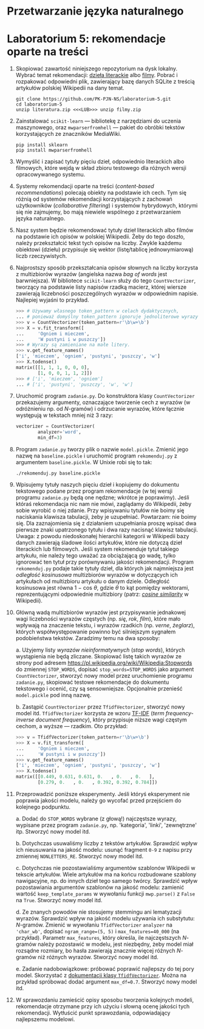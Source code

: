 # Przetwarzanie języka naturalnego
# Laboratorium 5: rekomendacje oparte na treści

1. Skopiować zawartość niniejszego repozytorium
na dysk lokalny. Wybrać temat rekomendacji:
[dzieła literackie](https://drive.google.com/open?id=1gTd7BCxM_C9aPAmvfVO9F3uCi875fBEL)
albo [filmy](https://drive.google.com/open?id=18amHXSBYJupR6drnVhjS8qYzf3VHVVlS).
Pobrać i rozpakować odpowiedni plik, zawierający
bazę danych SQLite z treścią artykułów polskiej
Wikipedii na dany temat.

    ```
    git clone https://github.com/PK-PJN-NS/laboratorium-5.git
    cd laboratorium-5
    unzip literatura.zip <<<LUB>>> unzip filmy.zip
    ```

2. Zainstalować `scikit-learn` — bibliotekę
z narzędziami do uczenia maszynowego,
oraz `mwparserfromhell` — pakiet do obróbki
tekstów korzystających ze znaczników MediaWiki.

    ```
    pip install sklearn
    pip install mwparserfromhell
    ```

3. Wymyślić i zapisać tytuły pięciu dzieł,
odpowiednio literackich albo filmowych,
które wejdą w skład zbioru testowego
dla różnych wersji opracowywanego systemu.

4. Systemy rekomendacji oparte na treści
(*content-based recommendations*)
polecają obiekty na podstawie ich cech.
Tym się różnią od systemów rekomendacji
korzystających z zachowań użytkowników
(*collaborative filtering*)
i systemów hybrydowych,
którymi się nie zajmujemy,
bo mają niewiele wspólnego
z przetwarzaniem języka naturalnego.

5. Nasz system będzie rekomendować
tytuły dzieł literackich albo filmów
na podstawie ich opisów w polskiej Wikipedii.
Żeby do tego doszło, należy przekształcić
tekst tych opisów na liczby.
Zwykle każdemu obiektowi (dziełu)
przypisuje się wektor (listę/tablicę jednowymiarową)
liczb rzeczywistych.

6. Najprostszy sposób przekształcania
opisów słownych na liczby
korzysta z multizbiorów wyrazów
(angielska nazwa *bag of words* jest barwniejsza).
W bibliotece `scikit-learn`
służy do tego `CountVectorizer`,
tworzący na podstawie listy napisów rzadką macierz,
której wiersze zawierają liczebności
poszczególnych wyrazów
w odpowiednim napisie.
Najlepiej wyjaśni to przykład.

    ```python
    >>> # Używamy własnego token_pattern w celach dydaktycznych,
    ... # ponieważ domyślny token_pattern ignoruje jednoliterowe wyrazy.
    >>> v = CountVectorizer(token_pattern=r'\b\w+\b')
    >>> X = v.fit_transform([
    ...     'Ogniem i mieczem',
    ...     'W pustyni i w puszczy'])
    >>> # Wyrazy są zamieniane na małe litery.
    >>> v.get_feature_names()
    ['i', 'mieczem', 'ogniem', 'pustyni', 'puszczy', 'w']
    >>> X.todense()
    matrix([[1, 1, 1, 0, 0, 0],
            [1, 0, 0, 1, 1, 2]])
    >>> # ['i', 'mieczem', 'ogniem']
    ... # ['i', 'pustyni', 'puszczy', 'w', 'w']
    ```

7. Uruchomić program `zadanie.py`.
Do konstruktora klasy `CountVectorizer`
przekazujemy argumenty,
oznaczające tworzenie cech z wyrazów
(w odróżnieniu np. od *N*-gramów)
i odrzucanie wyrazów, które łącznie
występują w tekstach mniej niż 3 razy:

    ```python
    vectorizer = CountVectorizer(
            analyzer='word',
            min_df=3)
    ```

8. Program `zadanie.py` tworzy plik
o nazwie `model.pickle`.
Zmienić jego nazwę na `baseline.pickle`
i uruchomić program `rekomenduj.py`
z argumentem `baseline.pickle`.
W Unixie robi się to tak:

    ```
    ./rekomenduj.py baseline.pickle
    ```

9. Wpisujemy tytuły naszych pięciu dzieł
i kopiujemy do dokumentu tekstowego
podane przez program rekomendacje
(w tej wersji programu `zadanie.py` będą one nędzne;
wkrótce je poprawimy).
Jeśli któraś rekomendacja nic nam nie mówi,
zaglądamy do Wikipedii,
żeby sobie wyrobić o niej zdanie.
Przy wpisywaniu tytułów
nie boimy się naciskania klawisza tabulacji,
żeby je uzupełniać.
Powtarzam: nie boimy się.
Dla zaznajomienia się z działaniem uzupełniania
proszę wpisać dwa pierwsze znaki upatrzonego tytułu
i dwa razy nacisnąć klawisz tabulacji.
Uwaga: z powodu niedoskonałej hierarchii kategorii
w Wikipedii bazy danych zawierają śladowe ilości artykułów,
które nie dotyczą dzieł literackich lub filmowych.
Jeśli system rekomenduje tytuł takiego artykułu,
nie należy tego uważać za obciążającą go wadę,
tylko ignorować ten tytuł
przy porównywaniu jakości rekomendacji.
Program `rekomenduj.py` podaje takie tytuły dzieł,
dla których jak najmniejsza jest *odległość kosinusowa*
multizbiorów wyrazów w dotyczących ich artykułach
od multizbioru artykułu o danym dziele.
Odległość kosinusowa jest równa 1 − cos *θ*,
gdzie *θ* to kąt pomiędzy wektorami,
reprezentującymi odpowiednie multizbiory
(patrz:
[*cosine similarity*](https://en.wikipedia.org/wiki/Cosine_similarity)
w Wikipedii).

10. Główną wadą multizbiorów wyrazów
jest przypisywanie jednakowej wagi
liczebności wyrazów częstych (np. *się*, *rok*, *film*),
które mało wpływają na znaczenie tekstu,
i wyrazów rzadkich (np. *verne*, *żeglarz*),
których współwystępowanie
powinno być silniejszym sygnałem
podobieństwa tekstów.
Zaradzimy temu na dwa sposoby:

    a. Użyjemy listy *wyrazów nieinformatywnych* (*stop words*),
    których wystąpienia nie będą zliczane.
    Skopiować listę takich wyrazów
    ze strony pod adresem https://pl.wikipedia.org/wiki/Wikipedia:Stopwords
    do zmiennej `STOP_WORDS`,
    dopisać `stop_words=STOP_WORDS`
    jako argument `CountVectorizer`,
    stworzyć nowy model przez uruchomienie
    programu `zadanie.py`,
    skopiować testowe rekomendacje do dokumentu tekstowego
    i ocenić, czy są sensowniejsze.
    Opcjonalnie przenieść `model.pickle` pod inną nazwę.

    b. Zastąpić `CountVectorizer` przez `TfidfVectorizer`,
    stworzyć nowy model itd.
    `TfidfVectorizer` korzysta ze wzoru
    [TF-IDF](https://pl.wikipedia.org/wiki/TFIDF)
    (*term frequency-inverse document frequency*),
    który przypisuje niższe wagi częstym cechom,
    a wyższe — rzadkim. Oto przykład:

    ```python
    >>> v = TfidfVectorizer(token_pattern=r'\b\w+\b')
    >>> X = v.fit_transform([
    ...     'Ogniem i mieczem',
    ...     'W pustyni i w puszczy'])
    >>> v.get_feature_names()
    ['i', 'mieczem', 'ogniem', 'pustyni', 'puszczy', 'w']
    >>> X.todense()
    matrix([[0.449, 0.631, 0.631, 0.   , 0.   , 0.   ],
            [0.279, 0.   , 0.   , 0.392, 0.392, 0.784]])
    ```

11. Przeprowadzić poniższe eksperymenty.
Jeśli któryś eksperyment nie poprawia jakości modelu,
należy go wycofać przed przejściem do kolejnego podpunktu.

    a. Dodać do `STOP_WORDS` wybrane (z głową!)
    najczęstsze wyrazy, wypisane przez program
    `zadanie.py`, np. 'kategoria', 'linki', 'zewnętrzne' itp.
    Stworzyć nowy model itd.

    b. Dotychczas usuwaliśmy liczby z tekstów artykułów.
    Sprawdzić wpływ ich nieusuwania na jakość modelu:
    usunąć fragment `0-9` z napisu przy zmiennej `NONLETTERS_RE`.
    Stworzyć nowy model itd.

    c. Dotychczas nie pozostawialiśmy argumentów
    szablonów Wikipedii w tekscie artykułów.
    Wiele artykułów ma na końcu rozbudowane
    szablony nawigacyjne, np. do innych dzieł
    tego samego twórcy.
    Sprawdzić wpływ pozostawiania argumentów szablonów
    na jakość modelu:
    zamienić wartość `keep_template_params`
    w wywołaniu funkcji `mwp.parse()`
    z `False` na `True`.
    Stworzyć nowy model itd.

    d. Ze znanych powodów nie stosujemy
    stemmingu ani lematyzacji wyrazów.
    Sprawdzić wpływ na jakość modelu
    używania ich substytutu: *N*-gramów.
    Zmienić w wywołaniu `TfidfVectorizer`
    `analyzer` na `'char_wb'`,
    dopisać `ngram_range=(5, 5)`
    i `max_features=40_000` (na przykład).
    Parametr `max_features`, który określa,
    ile najczęstszych *N*-gramów należy
    pozostawić w modelu, jest niezbędny,
    żeby model miał rozsądne rozmiary,
    bo hasła zawierają znacznie więcej
    różnych *N*-gramów niż różnych wyrazów.
    Stworzyć nowy model itd.

    e. Zadanie nadobowiązkowe:
    próbować poprawić najlepszy
    do tej pory model.
    Skorzystać z
    [dokumentacji klasy `TfidfVectorizer`](https://scikit-learn.org/stable/modules/generated/sklearn.feature_extraction.text.TfidfVectorizer.html#sklearn.feature_extraction.text.TfidfVectorizer).
    Można na przykład spróbować
    dodać argument `max_df=0.7`.
    Stworzyć nowy model itd.

12. W sprawozdaniu zamieścić
opisy sposobu tworzenia kolejnych modeli,
rekomendacje otrzymane przy ich użyciu
i słowną ocenę jakości tych rekomendacji.
Wytłuścić punkt sprawozdania,
odpowiadający najlepszemu modelowi.
